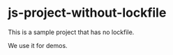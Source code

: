 # js-project-without-lockfile

This is a sample project that has no lockfile.

We use it for demos.
